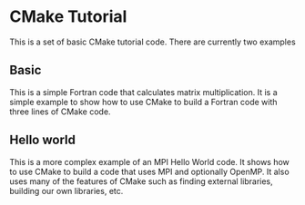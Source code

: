 # CMake Tutorial

This is a set of basic CMake tutorial code. There are currently two examples

## Basic

This is a simple Fortran code that calculates matrix multiplication. It is a simple example to show how to use CMake to build a
Fortran code with three lines of CMake code.

## Hello world

This is a more complex example of an MPI Hello World code. It shows how to use CMake to build a code that uses MPI and optionally
OpenMP. It also uses many of the features of CMake such as finding external libraries, building our own libraries, etc.
